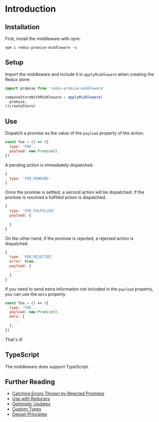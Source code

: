 # Introduction

## Installation

First, install the middleware with npm:

```
npm i redux-promise-middleware -s
```

## Setup

Import the middleware and include it in `applyMiddleware` when creating the Redux store:

```js
import promise from 'redux-promise-middleware'

composeStoreWithMiddleware = applyMiddleware(
  promise,
)(createStore)
```

## Use

Dispatch a promise as the value of the `payload` property of the action.

```js
const foo = () => ({
  type: 'FOO',
  payload: new Promise(),
})
```

A pending action is immediately dispatched.

```js
{
  type: 'FOO_PENDING'
}
```

Once the promise is settled, a second action will be dispatched. If the promise is resolved a fulfilled action is dispatched.

```js
{
  type: 'FOO_FULFILLED'
  payload: {
    ...
  }
}
```

On the other hand, if the promise is rejected, a rejected action is dispatched.

```js
{
  type: 'FOO_REJECTED'
  error: true,
  payload: {
    ...
  }
}
```

If you need to send extra information not included in the `payload` property, you can use the `meta` property.

```js
const foo = () => ({
  type: 'FOO',
  payload: new Promise(),
  meta: {
    ...
  },
})
```

That's it!

## TypeScript

The middleware does support TypeScript.

## Further Reading
- [Catching Errors Thrown by Rejected Promises](guides/rejected-promises.md)
- [Use with Reducers](guides/reducers.md)
- [Optimistic Updates](guides/optimistic-updates.md)
- [Custom Types](guides/custom-suffixes.md)
- [Design Principles](guides/design-principles.md)
